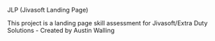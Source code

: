JLP (Jivasoft Landing Page)

This project is a landing page skill assessment for Jivasoft/Extra Duty Solutions - Created by Austin Walling
